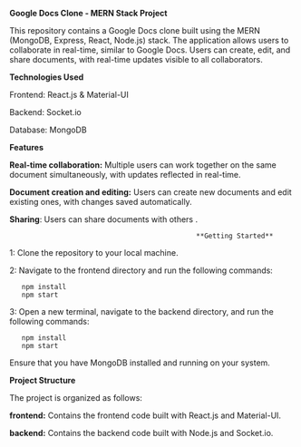 **Google Docs Clone - MERN Stack Project**


This repository contains a Google Docs clone built using the MERN (MongoDB, Express, React, Node.js) stack. The application allows users to collaborate in real-time, similar to Google Docs. Users can create, edit, and share documents, with real-time updates visible to all collaborators.



**Technologies Used**

Frontend: React.js & Material-UI

Backend: Socket.io

Database: MongoDB



**Features**


**Real-time collaboration:** Multiple users can work together on the same document simultaneously, with updates reflected in real-time.

**Document creation and editing:** Users can create new documents and edit existing ones, with changes saved automatically.

**Sharing**: Users can share documents with others .


                                                  **Getting Started**

1: Clone the repository to your local machine.

2: Navigate to the frontend directory and run the following commands:

       npm install
       npm start
3: Open a new terminal, navigate to the backend directory, and run the following commands:

       npm install
       npm start
       
Ensure that you have MongoDB installed and running on your system.



**Project Structure**

The project is organized as follows:

  **frontend:** Contains the frontend code built with React.js and Material-UI.

  **backend:** Contains the backend code built with Node.js and Socket.io.







